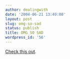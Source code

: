 ```yaml
---
author: dealingwith
date: '2004-06-21 13:49:00'
layout: post
slug: omg-so-sad
status: publish
title: OMG SO SAD
wordpress_id: '56'
---
```


[Check this out][1].

   [1]: http://www.antville.org/img/conspir/nooooo!.jpg

